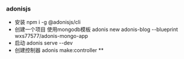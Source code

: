 ### adonisjs
- 安装 npm i -g @adonisjs/cli
- 创建一个项目 使用mongodb模板 adonis new adonis-blog --blueprint wxs77577/adonis-mongo-app
- 启动 adonis serve --dev
- 创建控制器 adonis make:controller **